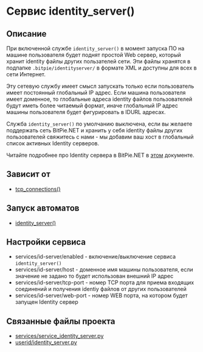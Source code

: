 # Сервис identity_server()


## Описание
При включенной службе `identity_server()` в момент запуска ПО на машине пользователя
будет поднят простой Web сервер, который хранит identity файлы других пользателей сети.
Эти файлы хранятся в подпапке `.bitpie/identityserver/` в формате XML и доступны для всех 
в сети Интернет. 

Эту сетевую службу имеет смысл запускать только если пользователь имеет постоянный глобальный IP адрес.
Если машина пользователя имеет доменное, то глобальные адреса identity файлов пользователей будут иметь более 
читаемый формат, иначе глобальный IP адрес машины пользователя будет фигурировать в IDURL адресах.

Служба `identity_server()` по умолчанию выключена, если вы желаете поддержать сеть BitPie.NET и 
хранить у себя identity файлы других пользователей свяжитесь с нами - мы добавим ваш хост в
глобальный список активных Identity серверов.

Читайте подробнее про Identity сервера в BitPie.NET в [этом]() документе.


## Зависит от
* [tcp_connections()](services/service_tcp_connections.md)


## Запуск автоматов
* [identity_server()](userid/identity_server.md)


## Настройки сервиса
* services/id-server/enabled - включение/выключение сервиса `identity_server()`
* services/id-server/host - доменное имя машины пользователя, если значение не задано то будет использован внешний IP адрес
* services/id-server/tcp-port - номер TCP порта для приема входящих соединений и получения identiy файлов от других пользователей
* services/id-server/web-port - номер WEB порта, на котором будет запущен Identity сервер


## Связанные файлы проекта
* [services/service_identity_server.py](services/service_identity_server.py)
* [userid/identity_server.py](userid/identity_server.py)



